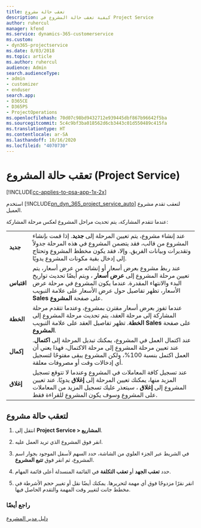 ```yaml
---
title: تعقب حالة مشروع
description: كيفية تعقب حالة المشروع في Project Service
author: ruhercul
manager: kfend
ms.service: dynamics-365-customerservice
ms.custom:
- dyn365-projectservice
ms.date: 8/03/2018
ms.topic: article
ms.author: ruhercul
audience: Admin
search.audienceType:
- admin
- customizer
- enduser
search.app:
- D365CE
- D365PS
- ProjectOperations
ms.openlocfilehash: 70d07c98bd9432712e939445dbf867b96642f5ba
ms.sourcegitcommit: 5c4c9bf3ba018562d6cb3443c01d550489c415fa
ms.translationtype: HT
ms.contentlocale: ar-SA
ms.lasthandoff: 10/16/2020
ms.locfileid: "4070730"
---
```

# <a name="track-a-projects-status-project-service"></a>تعقب حالة المشروع (Project Service)

[!INCLUDE[cc-applies-to-psa-app-1x-2x](../includes/cc-applies-to-psa-app-1x-2x.md)]

استخدم [!INCLUDE[pn_dyn_365_project_service_auto](../includes/pn-dyn-365-project-service-auto.md)] لتعقب تقدم مشروع العميل.  

عندما تتقدم المشاركة، يتم تحديث مراحل المشروع لعكس مرحلة المشاركة:  


|              |                                                                                                                                                                                                                                                                                                  |
|--------------|--------------------------------------------------------------------------------------------------------------------------------------------------------------------------------------------------------------------------------------------------------------------------------------------------|
|   **جديد**    | عند إنشاء مشروع، يتم تعيين المرحلة إلى **جديد**. إذا قمت بإنشاء المشروع من قالب، فقد يتضمن المشروع في هذه المرحلة جدولاً وتقديرات وبيانات الفريق. وإلا، فقد يكون مخطط المشروع وتحتاج إلى إدخال بقية مكونات المشروع يدويًا. |
|  **اقتباس**   |      عند ربط مشروع بعرض أسعار أو إنشائه من عرض أسعار، يتم تعيين مرحلة المشروع إلى **عرض أسعار** ، ويتم أيضًا تحديث تواريخ البدء والانتهاء المقدرة. عندما يكون المشروع في مرحلة عرض الأسعار، تظهر تفاصيل حول عرض الأسعار على علامة التبويب **Sales** على صفحة **المشروع**.      |
|   **الخطة**   |                                     عندما تفوز بعرض أسعار مقترن بمشروع، وعندما تتقدم مرحلة المشاركة إلى مرحلة العقد، يتم تحديث مرحلة المشروع إلى **الخطة**. تظهر تفاصيل العقد على علامة التبويب **Sales** على صفحة **المشروع**.                                      |
| **إكمال** |                    عند اكتمال العمل في المشروع، يمكنك تبديل المرحلة إلى **اكتمال**. عند تعيين مرحلة المشروع إلى مرحلة الاكتمال، فهذا يعني أن العمل اكتمل بنسبة 100%، ولكن المشروع يبقى مفتوحًا لتسجيل أي إدخالات وقت أو مصروفات معلقة.                     |
|  **إغلاق**   |           عند تسجيل كافة المعاملات في المشروع وعندما لا تتوقع تسجيل المزيد منها، يمكنك تعيين المرحلة إلى **إغلاق** يدويًا. عند تعيين المشروع إلى **إغلاق** ، سيتعذر عليك تسجيل المزيد من المعاملات على المشروع وسوف يكون المشروع للقراءة فقط.           |

## <a name="to-track-a-projects-status"></a>لتعقب حالة مشروع  

1.  انتقل إلى **Project Service > المشاريع**.  

2.  انقر فوق المشروع الذي تريد العمل عليه.  

3.  في الشريط عبر الجزء العلوي من الشاشة، حدد السهم لأسفل الموجود بجوار اسم المشروع، ثم انقر فوق **تتبع المشروع**.  

4.  حدد **تعقب الجهد‬** أو **تعقب التكلفة‬** في القائمة المنسدلة أعلى قائمة المهام.  

5.  انقر نقرًا مزدوجًا فوق أي مهمة لتحريرها. يمكنك أيضًا نقل أو تغيير حجم الأشرطة في مخطط جانت لتغيير وقت المهمة والتقدم الحاصل فيها.  

### <a name="see-also"></a>راجع أيضًا  
 [دليل مدير المشروع](../psa/project-manager-guide.md)
